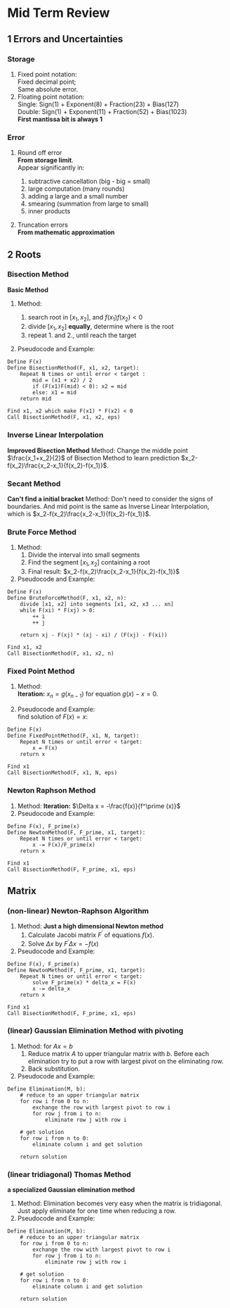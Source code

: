 # Mid Term Review

## 1 Errors and Uncertainties

### Storage
1. Fixed point notation:  
   Fixed decimal point;  
   Same absolute error.  
2. Floating point notation:  
   Single: Sign(1) + Exponent(8) + Fraction(23) + Bias(127)  
   Double: Sign(1) + Exponent(11) + Fraction(52) + Bias(1023)  
   **First mantissa bit is always 1**  

### Error
1. Round off error  
    **From storage limit**.  
    Appear significantly in:
    1. subtractive cancellation (big - big = small) 
    2. large computation (many rounds) 
    3. adding a large and a small number  
    4. smearing (summation from large to small)
    5. inner products  

2. Truncation errors  
   **From mathematic approximation**


## 2 Roots

### Bisection Method
**Basic Method**
1. Method:   
    1. search root in $[x_1, x_2]$, and $f(x_1)f(x_2)<0$
    2. divide $[x_1, x_2]$ **equally**, determine where is the root
    3. repeat 1. and 2., until reach the target

2. Pseudocode and Example: 
```
Define F(x)
Define BisectionMethod(F, x1, x2, target):
    Repeat N times or until error < target :
        mid = (x1 + x2) / 2
        if (F(x1)F(mid) < 0): x2 = mid
        else: x1 = mid
    return mid
 
Find x1, x2 which make F(x1) * F(x2) < 0
Call BisectionMethod(F, x1, x2, eps)
```

### Inverse Linear Interpolation
**Improved Bisection Method**
Method: Change the middle point $\frac{x_1+x_2}{2}$ of Bisection Method to learn prediction $x_2-f(x_2)\frac{x_2-x_1}{f(x_2)-f(x_1)}$.

### Secant Method
**Can't find a initial bracket**
Method: Don't need to consider the signs of boundaries. And mid point is the same as Inverse Linear Interpolation, which is $x_2-f(x_2)\frac{x_2-x_1}{f(x_2)-f(x_1)}$. 

### Brute Force Method
1. Method:  
    1. Divide the interval into small segments
    2. Find the segment $[x_1, x_2]$ containing a root
    3. Final result: $x_2-f(x_2)\frac{x_2-x_1}{f(x_2)-f(x_1)}$
2. Pseudocode and Example: 
```
Define F(x)
Define BruteForceMethod(F, x1, x2, n):
    divide [x1, x2] into segments [x1, x2, x3 ... xn]
    while F(xi) * F(xj) > 0:
        ++ i
        ++ j

    return xj - F(xj) * (xj - xi) / (F(xj) - F(xi))

Find x1, x2 
Call BisectionMethod(F, x1, x2, n)
```

### Fixed Point Method
1. Method:  
    **Iteration:** $x_n = g(x_{n-1})$ for equation $g(x)-x=0$.

2. Pseudocode and Example:  
    find solution of $F(x) = x$:
```
Define F(x)
Define FixedPointMethod(F, x1, N, target):
    Repeat N times or until error < target:
        x = F(x)
    return x

Find x1
Call BisectionMethod(F, x1, N, eps)
```

### Newton Raphson Method
1. Method: 
    **Iteration:** $\Delta x = -\frac{f(x)}{f^\prime (x)}$
2. Pseudocode and Example: 
```
Define F(x), F_prime(x)
Define NewtonMethod(F, F_prime, x1, target):
    Repeat N times or until error < target:
        x -= F(x)/F_prime(x)
    return x

Find x1
Call BisectionMethod(F, F_prime, x1, eps)
```

## Matrix

### (non-linear) Newton-Raphson Algorithm
1. Method: **Just a high dimensional Newton method**  
    1. Calculate Jacobi matrix $F^\prime$ of equations $f(x)$.
    2. Solve $\Delta x$ by $F^\prime \Delta x = -f(x)$
2. Pseudocode and Example: 
```
Define F(x), F_prime(x)
Define NewtonMethod(F, F_prime, x1, target):
    Repeat N times or until error < target:
        solve F_prime(x) * delta_x = F(x)
        x -= delta_x
    return x

Find x1
Call BisectionMethod(F, F_prime, x1, eps)
```

### (linear) Gaussian Elimination Method with pivoting
1. Method: for $Ax=b$  
    1. Reduce matrix $A$ to upper triangular matrix with $b$. Before each elimination try to put a row with largest pivot on the eliminating row. 
    2. Back substitution.
2. Pseudocode and Example:
```
Define Elimination(M, b):
    # reduce to an upper triangular matrix
    for row i from 0 to n:
        exchange the row with largest pivot to row i
        for row j from i to n:
            eliminate row j with row i
    
    # get solution
    for row i from n to 0:
        eliminate column i and get solution

    return solution
```

### (linear tridiagonal) Thomas Method
**a specialized Gaussian elimination method**
1. Method: Elimination becomes very easy when the matrix is tridiagonal. Just apply eliminate for one time when reducing a row. 
2. Pseudocode and Example:
```
Define Elimination(M, b):
    # reduce to an upper triangular matrix
    for row i from 0 to n:
        exchange the row with largest pivot to row i
        for row j from i to n:
            eliminate row j with row i
    
    # get solution
    for row i from n to 0:
        eliminate column i and get solution

    return solution
```